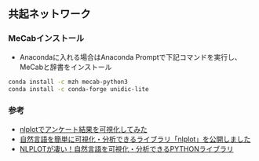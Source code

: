 ## 共起ネットワーク

### MeCabインストール
- Anacondaに入れる場合はAnaconda Promptで下記コマンドを実行し、MeCabと辞書をインストール<br>
```sh
conda install -c mzh mecab-python3
conda install -c conda-forge unidic-lite
```


### 参考
- [nlplotでアンケート結果を可視化してみた](https://blog.since2020.jp/data_analysis/nlplot_questionnaire/)
- [自然言語を簡単に可視化・分析できるライブラリ「nlplot」を公開しました](https://www.takapy.work/entry/2020/05/17/192947)
- [NLPLOTが凄い！自然言語を可視化・分析できるPYTHONライブラリ](https://boxcode.jp/nlplot%E3%81%8C%E5%87%84%E3%81%84%EF%BC%81%E8%87%AA%E7%84%B6%E8%A8%80%E8%AA%9E%E3%82%92%E5%8F%AF%E8%A6%96%E5%8C%96%E3%83%BB%E5%88%86%E6%9E%90%E3%81%A7%E3%81%8D%E3%82%8Bpython%E3%83%A9%E3%82%A4)